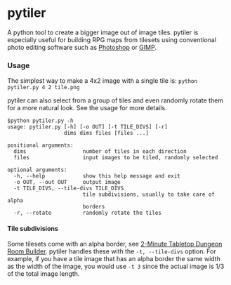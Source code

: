 # pytiler

A python tool to create a bigger image out of image tiles. pytiler is especially useful for building RPG maps from tilesets using conventional photo editing software such as [Photoshop](https://www.adobe.com/products/photoshop.html) or [GIMP](https://www.gimp.org/).

### Usage

The simplest way to make a 4x2 image with a single tile is:
`python pytiler.py 4 2 tile.png`

pytiler can also select from a group of tiles and even randomly rotate them for a more natural look. See the usage for more details.

```
$python pytiler.py -h
usage: pytiler.py [-h] [-o OUT] [-t TILE_DIVS] [-r]
                  dims dims files [files ...]

positional arguments:
  dims                  number of tiles in each direction
  files                 input images to be tiled, randomly selected

optional arguments:
  -h, --help            show this help message and exit
  -o OUT, --out OUT     output image
  -t TILE_DIVS, --tile-divs TILE_DIVS
                        tile subdivisions, usually to take care of alpha
                        borders
  -r, --rotate          randomly rotate the tiles
```

#### Tile subdivisions
Some tilesets come with an alpha border, see [2-Minute Tabletop Dungeon Room Builder](https://2minutetabletop.com/gallery/dungeon-room-builder/). pytiler handles these with the `-t, --tile-divs` option. For example, if you have a tile image that has an alpha border the same width as the width of the image, you would use `-t 3` since the actual image is 1/3 of the total image length.
